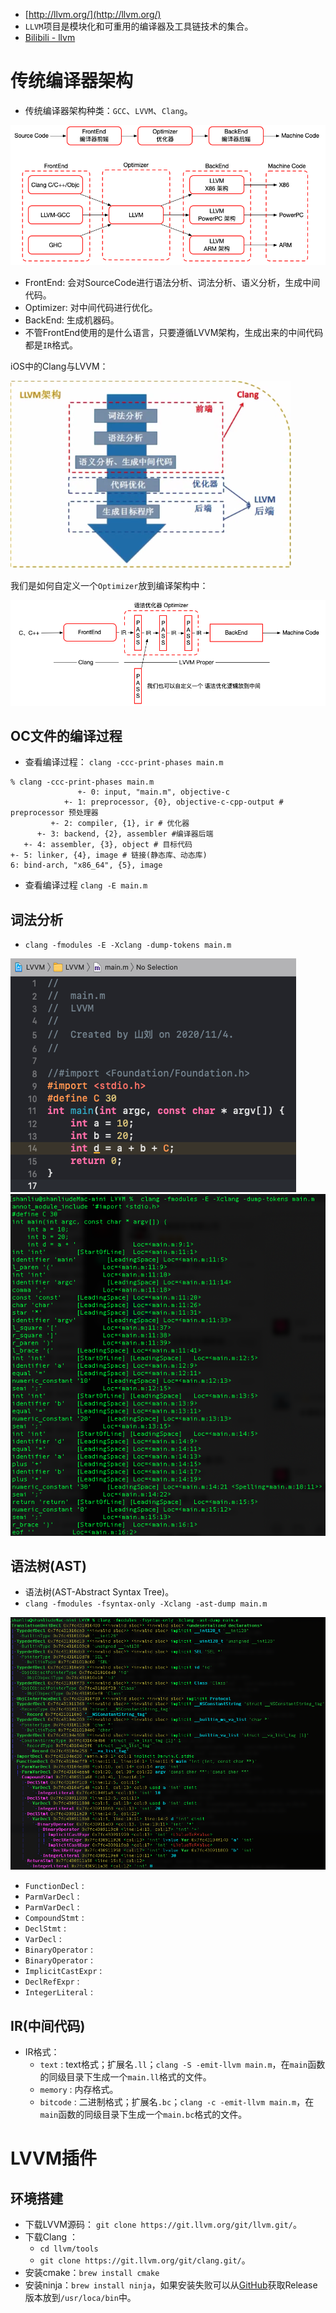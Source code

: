 * [http://llvm.org/](http://llvm.org/)
* `LLVM`项目是模块化和可重用的编译器及工具链技术的集合。
* [Bilibili - llvm](https://search.bilibili.com/all?keyword=llvm&from_source=nav_search_new)

# 传统编译器架构

* 传统编译器架构种类：`GCC`、`LVVM`、`Clang`。

<img src="/assets/images/tutorial/06.png"/>

* FrontEnd: 会对SourceCode进行语法分析、词法分析、语义分析，生成中间代码。
* Optimizer: 对中间代码进行优化。
* BackEnd: 生成机器码。
* 不管FrontEnd使用的是什么语言，只要遵循LVVM架构，生成出来的中间代码都是`IR`格式。

iOS中的Clang与LVVM：

<img src="/assets/images/tutorial/07.png"/>

我们是如何自定义一个`Optimizer`放到编译架构中：

<img src="/assets/images/tutorial/08.png"/>

## OC文件的编译过程

* 查看编译过程： `clang -ccc-print-phases main.m`

```
% clang -ccc-print-phases main.m
               +- 0: input, "main.m", objective-c
            +- 1: preprocessor, {0}, objective-c-cpp-output # preprocessor 预处理器
         +- 2: compiler, {1}, ir # 优化器
      +- 3: backend, {2}, assembler #编译器后端
   +- 4: assembler, {3}, object # 目标代码
+- 5: linker, {4}, image # 链接(静态库、动态库)
6: bind-arch, "x86_64", {5}, image
```

* 查看编译过程 `clang -E main.m`

## 词法分析

* `clang -fmodules -E -Xclang -dump-tokens main.m`

<img src="/assets/images/tutorial/09.png"/>

<img src="/assets/images/tutorial/11.png"/>

## 语法树(AST)

* 语法树(AST-Abstract Syntax Tree)。
* `clang -fmodules -fsyntax-only -Xclang -ast-dump main.m`

<img src="/assets/images/tutorial/10.png"/>

* `FunctionDecl` : 
* `ParmVarDecl` : 
* `ParmVarDecl` : 
* `CompoundStmt` : 
* `DeclStmt` : 
* `VarDecl` : 
* `BinaryOperator` : 
* `BinaryOperator` : 
* `ImplicitCastExpr` : 
* `DeclRefExpr` : 
* `IntegerLiteral` : 

## IR(中间代码)

* IR格式：
	* `text` : text格式；扩展名`.ll`；`clang -S -emit-llvm main.m`，在`main`函数的同级目录下生成一个`main.ll`格式的文件。
	* `memory` : 内存格式。
	* `bitcode` : 二进制格式；扩展名`.bc`；`clang -c -emit-llvm main.m`，在`main`函数的同级目录下生成一个`main.bc`格式的文件。


# LVVM插件

## 环境搭建

* 下载LVVM源码： `git clone https://git.llvm.org/git/llvm.git/`。
* 下载Clang ： 
	* `cd llvm/tools`
	* `git clone https://git.llvm.org/git/clang.git/`。
* 安装cmake：`brew install cmake`
* 安装ninja：`brew install ninja`，如果安装失败可以从[GitHub](https://github.com/ninja-build/ninja)获取Release版本放到`/usr/loca/bin`中。


















